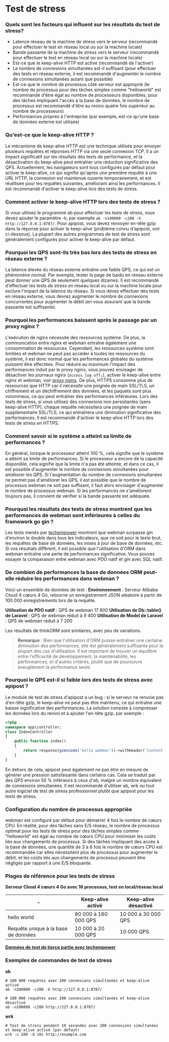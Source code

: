 # Test de stress

### Quels sont les facteurs qui influent sur les résultats du test de stress?
* Latence réseau de la machine de stress vers le serveur (recommandé pour effectuer le test en réseau local ou sur la machine locale)
* Bande passante de la machine de stress vers le serveur (recommandé pour effectuer le test en réseau local ou sur la machine locale)
* Est-ce que le keep-alive HTTP est activé (recommandé de l'activer)
* Le nombre de connexions simultanées est-il suffisant (pour effectuer des tests en réseau externe, il est recommandé d'augmenter le nombre de connexions simultanées autant que possible)
* Est-ce que le nombre de processus côté serveur est approprié (le nombre de processus pour des tâches simples comme "helloworld" est recommandé d'être égal au nombre de processeurs disponibles, pour des tâches impliquant l'accès à la base de données, le nombre de processus est recommandé d'être au moins quatre fois supérieur au nombre de processeurs)
* Performances propres à l'entreprise (par exemple, est-ce qu'une base de données externe est utilisée)

### Qu'est-ce que le keep-alive HTTP ?
Le mécanisme de keep-alive HTTP est une technique utilisée pour envoyer plusieurs requêtes et réponses HTTP via une seule connexion TCP. Il a un impact significatif sur les résultats des tests de performance, et la désactivation du keep-alive peut entraîner une réduction significative des QPS. Actuellement, les navigateurs sont tous configurés par défaut pour activer le keep-alive, ce qui signifie qu'après une première requête à une URL HTTP, la connexion est maintenue ouverte temporairement, et est réutilisée pour les requêtes suivantes, améliorant ainsi les performances. Il est recommandé d'activer le keep-alive lors des tests de stress.

### Comment activer le keep-alive HTTP lors des tests de stress ?
Si vous utilisez le programme ab pour effectuer les tests de stress, vous devez ajouter le paramètre -k, par exemple `ab -n100000 -c200 -k http://127.0.0.1:8787/`. Pour apipost, vous devez renvoyer en-tête gzip dans la réponse pour activer le keep-alive (problème connu d'apipost, voir ci-dessous). La plupart des autres programmes de test de stress sont généralement configurés pour activer le keep-alive par défaut.

### Pourquoi les QPS sont-ils très bas lors des tests de stress en réseau externe ?
La latence élevée du réseau externe entraîne une faible QPS, ce qui est un phénomène normal. Par exemple, tester la page de baidu en réseau externe peut donner une QPS de seulement quelques dizaines. Il est recommandé d'effectuer les tests de stress en réseau local ou sur la machine locale pour exclure l'impact de la latence du réseau. Si vous devez effectuer des tests en réseau externe, vous devrez augmenter le nombre de connexions concurrentes pour augmenter le débit (en vous assurant que la bande passante est suffisante).

### Pourquoi les performances baissent après le passage par un proxy nginx ?
L'exécution de nginx nécessite des ressources système. De plus, la communication entre nginx et webman entraîne également une consommation de ressources. Cependant, les ressources système sont limitées et webman ne peut pas accéder à toutes les ressources du système, il est donc normal que les performances globales du système puissent être affectées. Pour réduire au maximum l'impact des performances induit par le proxy nginx, vous pouvez envisager de désactiver les journaux nginx (`access_log off;`), activer le keep-alive entre nginx et webman, voir [proxy nginx](nginx-proxy.md). De plus, HTTPS consomme plus de ressources que HTTP car il nécessite une poignée de main SSL/TLS, un chiffrement et un déchiffrement des données, et les paquets sont plus volumineux, ce qui peut entraîner des performances inférieures. Lors des tests de stress, si vous utilisez des connexions non persistantes (sans keep-alive HTTP), chaque requête nécessitera une poignée de main supplémentaire SSL/TLS, ce qui entraînera une diminution significative des performances. Il est recommandé d'activer le keep-alive HTTP lors des tests de stress en HTTPS.

### Comment savoir si le système a atteint sa limite de performances ?
En général, lorsque le processeur atteint 100 %, cela signifie que le système a atteint sa limite de performances. Si le processeur a encore de la capacité disponible, cela signifie que la limite n'a pas été atteinte, et dans ce cas, il est possible d'augmenter le nombre de connexions simultanées pour améliorer les QPS. Si l'augmentation du nombre de connexions simultanées ne permet pas d'améliorer les QPS, il est possible que le nombre de processus webman ne soit pas suffisant, il faut alors envisager d'augmenter le nombre de processus webman. Si les performances ne s'améliorent toujours pas, il convient de vérifier si la bande passante est adéquate.

### Pourquoi les résultats des tests de stress montrent que les performances de webman sont inférieures à celles du framework go gin ?
Les tests menés par [techempower](https://www.techempower.com/benchmarks/#section=data-r21&hw=ph&test=db&l=zijnjz-6bj&a=2&f=1ekg-cbcw-2t4w-27wr68-pc0-iv9slc-0-1ekgw-39g-kxs00-o0zk-5jsetl-2x8doc-2) montrent que webman surpasse gin d'environ le double dans tous les indicateurs, que ce soit pour le texte brut, les requêtes de base de données, les mises à jour de base de données, etc. Si vos résultats diffèrent, il est possible que l'utilisation d'ORM dans webman entraîne une perte de performances significative. Vous pouvez essayer la comparaison entre webman avec PDO natif et gin avec SQL natif.

### De combien de performances la base de données ORM peut-elle réduire les performances dans webman ?
Voici un ensemble de données de test :
**Environnement** : Serveur Alibaba Cloud 4 cœurs 4 Go, retourne un enregistrement JSON aléatoire à partir de 100 000 enregistrements lors de la requête.

**Utilisation de PDO natif** : QPS de webman 17 800
**Utilisation de Db::table() de Laravel** : QPS de webman réduit à 9 400
**Utilisation de Model de Laravel** : QPS de webman réduit à 7 200

Les résultats de thinkORM sont similaires, avec peu de variations.
> **Remarque** : Bien que l'utilisation d'ORM puisse entraîner une certaine diminution des performances, elle est généralement suffisante pour la plupart des cas d'utilisation. Il est important de trouver un équilibre entre l'efficacité de développement, la maintenabilité, les performances, et d'autres critères, plutôt que de poursuivre aveuglément la performance seule.

### Pourquoi le QPS est-il si faible lors des tests de stress avec apipost ?
Le module de test de stress d'apipost a un bug : si le serveur ne renvoie pas d'en-tête gzip, le keep-alive ne peut pas être maintenu, ce qui entraîne une baisse significative des performances. La solution consiste à compresser les données lors du renvoi et à ajouter l'en-tête gzip, par exemple :
```php
<?php
namespace app\controller;
class IndexController
{
    public function index()
    {
        return response(gzencode('hello webman'))->withHeader('Content-Encoding', 'gzip');
    }
}
```
En dehors de cela, apipost peut également ne pas être en mesure de générer une pression satisfaisante dans certains cas. Cela se traduit par des QPS environ 50 % inférieurs à ceux d'ab, malgré un nombre équivalent de connexions simultanées. Il est recommandé d'utiliser ab, wrk ou tout autre logiciel de test de stress professionnel plutôt que apipost pour les tests de stress.

### Configuration du nombre de processus appropriée
webman est configuré par défaut pour démarrer 4 fois le nombre de cœurs CPU. En réalité, pour des tâches sans E/S réseau, le nombre de processus optimal pour les tests de stress pour des tâches simples comme "helloworld" est égal au nombre de cœurs CPU pour minimiser les coûts liés aux changements de processus. Si des tâches impliquant des accès à la base de données, une quantité de 3 à 8 fois le nombre de cœurs CPU est recommandée car elles nécessitent plus de processus pour augmenter le débit, et les coûts liés aux changements de processus peuvent être négligés par rapport à une E/S bloquante.


### Plages de référence pour les tests de stress

**Serveur Cloud 4 cœurs 4 Go avec 16 processus, test en local/réseau local**

| - | Keep-alive activé | Keep-alive désactivé |
|--|-----|-----|
| hello world | 80 000 à 160 000 QPS | 10 000 à 30 000 QPS |
| Requête unique à la base de données | 10 000 à 20 000 QPS | 10 000 QPS |

[**Données de test de tierce partie avec techempower**](https://www.techempower.com/benchmarks/#section=data-r21&l=zik073-6bj&test=db)


### Exemples de commandes de test de stress

**ab**
```
# 100 000 requêtes avec 200 connexions simultanées et keep-alive activé
ab -n100000 -c200 -k http://127.0.0.1:8787/

# 100 000 requêtes avec 200 connexions simultanées et keep-alive désactivé
ab -n100000 -c200 http://127.0.0.1:8787/
```

**wrk**
```
# Test de stress pendant 10 secondes avec 200 connexions simultanées et keep-alive activé (par défaut)
wrk -c 200 -d 10s http://example.com
```
